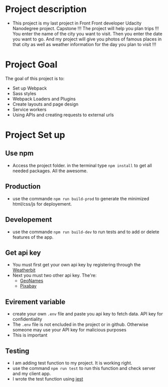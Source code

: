# Project description

- This project is my last project in Front Front developer Udacity Nanodegree project. Capstone !!!
The project will help you plan trips !!!
You enter the name of the city you want to visit. Then you enter the date you want to go. And my project will give you photos of famous places in that city as well as weather information for the day you plan to visit !!!
# Project Goal

The goal of this project is to:

- Set up Webpack
- Sass styles
- Webpack Loaders and Plugins
- Create layouts and page design
- Service workers
- Using APIs and creating requests to external urls

# Project Set up

## Use npm

- Access the project folder.
  in the terminal type `npm install` to get all needed packages. All the awesome.

## Production

- use the commande `npm run build-prod` to generate the minimized html/css/js for deployement.

## Developement

- use the commande `npm run build-dev` to run tests and to add or delete features of the app.
## Get api key
- You must first get your own api key by registering through the [Weatherbit](https://www.weatherbit.io/api) 
- Next you must two other api key. The're:
    - [GeoNames](https://www.geonames.org/)
    - [Pixabay](https://pixabay.com/)
## Evirement variable

- create your own `.env` file and paste you api key to fetch data. API key for confidentiality
- The `.env` file is not encluded in the project or in github. Otherwise someone may use your API key for malicious purposes
- This is important
## Testing
-  I am adding test function to my project. It is working right.
- use the command `npm run test` to run this function and check server and my client app.  
- I wrote the test function using [jest](https://jestjs.io/docs/getting-started)